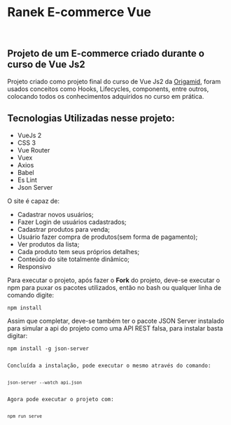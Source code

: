 <h1>Ranek E-commerce Vue</h1><br>

<h2>Projeto de um E-commerce criado durante o curso de Vue Js2</h2>

<p>Projeto criado como projeto final do curso de Vue Js2 da <a href="https://www.origamid.com/">Origamid</a>, foram usados conceitos como Hooks, Lifecycles,
components, entre outros, colocando todos os conhecimentos adquiridos no curso em prática.</p>
   
<h2>Tecnologias Utilizadas nesse projeto:</h2>
<ul>
  <li>VueJs 2</li>
  <li>CSS 3</li>
  <li>Vue Router</li>
  <li>Vuex</li>
  <li>Axios</li>
  <li>Babel</li>
  <li>Es Lint</li>
  <li>Json Server</li>
</ul>

<p>O site é capaz de:</p>
<ul>
  <li>Cadastrar novos usuários;</li>
  <li>Fazer Login de usuários cadastrados;</li>
  <li>Cadastrar produtos para venda;</li>
  <li>Usuário fazer compra de produtos(sem forma de pagamento);</li>
  <li>Ver produtos da lista;</li>
  <li>Cada produto tem seus próprios detalhes;</li>
  <li>Conteúdo do site totalmente dinâmico;</li>
  <li>Responsivo</li>
</ul>

<p>Para executar o projeto, após fazer o <strong>Fork</strong> do projeto, deve-se executar o npm para puxar os pacotes utilizados, então no bash ou qualquer linha de comando digite:</p>
<code>npm install</code>

<p>Assim que completar, deve-se também ter o pacote JSON Server instalado para simular a api do projeto como uma API REST falsa, para instalar basta digitar:</p>
<code>npm install -g json-server</>
  
<p>Concluída a instalação, pode executar o mesmo através do comando:</p>
<code>json-server --watch api.json</code>

<p>Agora pode executar o projeto com:</p>
<code>npm run serve</code>

